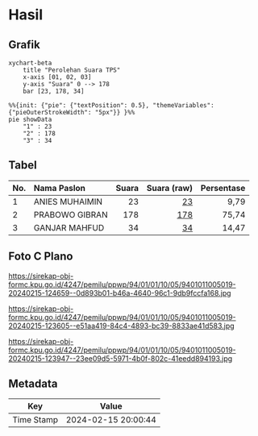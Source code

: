# Hasil

## Grafik

```mermaid
xychart-beta
    title "Perolehan Suara TPS"
    x-axis [01, 02, 03]
    y-axis "Suara" 0 --> 178
    bar [23, 178, 34]
```

```mermaid
%%{init: {"pie": {"textPosition": 0.5}, "themeVariables": {"pieOuterStrokeWidth": "5px"}} }%%
pie showData
    "1" : 23
    "2" : 178
    "3" : 34
```

## Tabel

| No. | Nama Paslon    | Suara | Suara (raw) | Persentase |
|:--- |:-------------- | -----:| -----------:| ----------:|
| 1   | ANIES MUHAIMIN | 23    | [23][p-1]   | 9,79       |
| 2   | PRABOWO GIBRAN | 178   | [178][p-2]  | 75,74      |
| 3   | GANJAR MAHFUD  | 34    | [34][p-3]   | 14,47      |


[p-1]: https://github.com/gigit-pemilu/pemilu-2024-94-papua-tengah/blob/main/pilpres/hitung-suara/sub/94-papua-tengah/sub/01-nabire/sub/01-nabire/sub/1005-karang-tumaritis/sub/019-tps/sub/paslon-1.txt
[p-2]: https://github.com/gigit-pemilu/pemilu-2024-94-papua-tengah/blob/main/pilpres/hitung-suara/sub/94-papua-tengah/sub/01-nabire/sub/01-nabire/sub/1005-karang-tumaritis/sub/019-tps/sub/paslon-2.txt
[p-3]: https://github.com/gigit-pemilu/pemilu-2024-94-papua-tengah/blob/main/pilpres/hitung-suara/sub/94-papua-tengah/sub/01-nabire/sub/01-nabire/sub/1005-karang-tumaritis/sub/019-tps/sub/paslon-3.txt

## Foto C Plano

https://sirekap-obj-formc.kpu.go.id/4247/pemilu/ppwp/94/01/01/10/05/9401011005019-20240215-124659--0d893b01-b46a-4640-96c1-9db9fccfa168.jpg

https://sirekap-obj-formc.kpu.go.id/4247/pemilu/ppwp/94/01/01/10/05/9401011005019-20240215-123605--e51aa419-84c4-4893-bc39-8833ae41d583.jpg

https://sirekap-obj-formc.kpu.go.id/4247/pemilu/ppwp/94/01/01/10/05/9401011005019-20240215-123947--23ee09d5-5971-4b0f-802c-41eedd894193.jpg


## Metadata

| Key        | Value               |
| ---------- | ------------------- |
| Time Stamp | 2024-02-15 20:00:44 |



